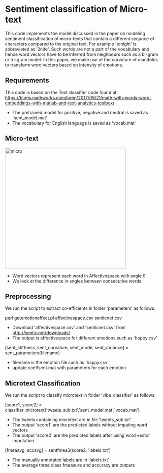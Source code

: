 # Sentiment classification of Micro-text
This code implements the model discussed in the paper on modeling sentiment classification of micro-texts that contain a different sequnce of characters compared to the original text. For example 'tonight' is abbreviated as '2nite'. Such words are not a part of the vocabulary and hence word vectors have to be inferred from neighbours such as a bi-gram or tri-gram model. In this paper, we make use of the curvature of manifolds to transform word vectors based on intensity of emotions. 

Requirements
---
This code is based on the Text classifier code found at:
https://blogs.mathworks.com/loren/2017/09/21/math-with-words-word-embeddings-with-matlab-and-text-analytics-toolbox/

- The pretrained model for positive, negative and neutral is saved as 'sent_model.mat'
- The vocabulary for English language is saved as 'vocab.mat'

Micro-text
---
<img width="391" alt="micro" src="https://user-images.githubusercontent.com/65399216/219829913-c73be03f-8e51-405a-84e1-c2a5f44efd22.png">

- Word vectors represent each word in Affectivespace with angle &theta;
- We look at the difference in angles between consecutive words

Preprocessing
---

We run the script to extract co-efficients in folder 'parameters' as follows:

perl getemotionaffect.pl affectivespace.csv senticnet.csv
- Download 'affectivespace.csv' and 'senticnet.csv' from http://sentic.net/downloads/
- The output is affectivespace for different emotions such as 'happy.csv'

[sent_stiffness, sent_curvature, sent_mode, sent_variance] = sent_parameters(filename)
- filename is the emotion file such as 'happy.csv'
- update coeffsent.mat with parameters for each emotion

Microtext Classification
---

We run the script to classify microtext in folder 'vibe_classifier' as follows:

[score1, score2] = classifier_microtext('tweets_sub.txt','sent_model.mat','vocab.mat')
- The tweets containing microtext are in file 'tweets_sub.txt'
- The output 'score1' are the predicted labels without imputing word vectors
- The output 'score2' are the predicted labels after using word vector imputation

[fmeaavg, accavg] = sentfmea3(score2, 'labels.txt')
- The manually annotated labels are in 'labels.txt'
- The average three class fmeasure and accuracy are outputs
